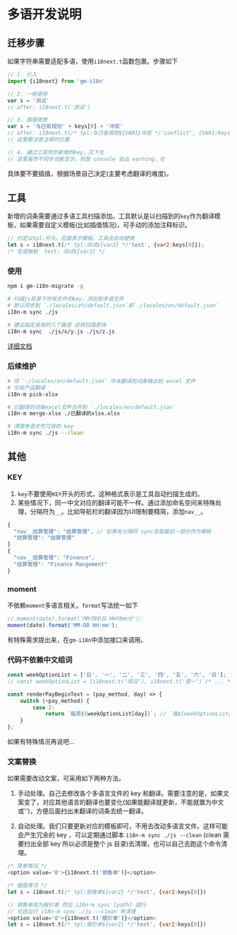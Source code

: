 
# 多语开发说明
## 迁移步骤
如果字符串需要适配多语，使用`i18next.t`函数包裹。步骤如下
```javascript
// 1. 引入
import {i18next} from 'gm-i18n'

// 2. 一般使用
var s = '测试'
// after: i18next.t('测试')

// 3. 插值使用 
var s = '与已有规则' + keys[0] + '冲突' 
// after: i18next.t(/* tpl:与已有规则${VAR1}冲突 */'conflict', {VAR1:keys[0]})
// 这里要注意注释的位置

// 4. 通过工具同步新增的key，见下文
// 这里虽然不同步也能显示，但是 console 会出 warning，在
```
具体要不要插值，根据场景自己决定(主要考虑翻译的难度)。

## 工具
新增的词条需要通过多语工具扫描添加。工具默认是以扫描到的`key`作为翻译模板，如果需要自定义模板(比如插值情况)，可手动的添加注释标识。
```javascript
// 约定以tpl:开头，后面表示模板。工具会自动替换
let s = i18next.t(/* tpl:测试${var2} */'test', {var2:keys[0]});
/* 生成映射  test: 测试${var2} */
```
### 使用
```bash
npm i gm-i18n-migrate -g

# 扫描js目录下所有文件的key，添加到多语文件
# 默认同步到 `./locales/zh/default.json`和`./locales/en/default.json`
i18n-m sync ./js

# 建议指定具体的几个路径 这样扫描更快
i18n-m sync  ./js/x/y.js ./js/z.js 
```
[详细文档](https://github.com/gmfe/gm-i18n-migrate)
### 后续维护
```bash
# 将 `./locales/en/default.json` 中未翻译的词条输出到 excel 文件
# 交给产品翻译
i18n-m pick-xlsx

# 已翻译的词条excel文件合并到 `./locales/en/default.json`
i18n-m merge-xlsx ./已翻译的xlsx.xlsx

# 清理多语文件冗余的 key
i18n-m sync ./js --clean
```
## 其他
### KEY
1. `key`不要使用`KEY`开头的形式，这种格式表示是工具自动扫描生成的。
2. 某些情况下，同一中文对应的翻译可能不一样。通过添加命名空间来特殊处理，分隔符为`__`。比如导航栏的翻译因为UI限制要精简，添加`nav__`。

```javascript
{
  "nav__结算管理": "结算管理", // 如果有分隔符 sync会取最后一部分作为模板
  "结算管理": "结算管理"
}
{
  "nav__结算管理": "Finance",
  "结算管理": "Finance Mangement"
}
```

### moment
不依赖`moment`多语言相关。`format`写法统一如下
``` javascript
// moment(date).format('MM月DD日 HH时mm分');
moment(date).format('MM-DD HH:mm');
```
有特殊需求提出来，在`gm-i18n`中添加接口来调用。
### 代码不依赖中文组词
```javascript
const weekOptionList = ['日', '一', '二', '三', '四', '五', '六', '日'];
// const weekOptionList = [i18next.t('周日'), i18next.t('周一') /* ... */]

const renderPayBeginText = (pay_method, day) => {
    switch (+pay_method) {
        case 2:
            return `每周${weekOptionList[day]}`; // `每${weekOptionList[day]}`
    }
};
```

如果有特殊情况再说吧...

### 文案替换
如果需要改动文案，可采用如下两种方法。
1. 手动处理。自己去修改各个多语言文件的 key 和翻译。需要注意的是，如果文案变了，对应其他语言的翻译也要变化(如果能翻译就更新，不能就置为中文或'')，方便后面扫出未翻译的词条去统一翻译。

2. 自动处理。我们只要更新对应的模板即可，不用去改动多语言文件。这样可能会产生冗余的 key ，可以定期通过脚本 `i18n-m sync ./js --clean` (clean 需要扫出全部 key 所以必须是整个 js 目录)去清理，也可以自己去跑这个命令清理。


```javascript
/* 简单情况 */
<option value='0'>{i18next.t('销售单')}</option>

/* 插值情况 */
let s = i18next.t(/* tpl:销售单${var2} */'test', {var2:keys[0]})

// 销售单改为报价单 然后 i18n-m sync [path] 就行
// 可选运行 i18n-m sync ./js --clean 来清理
<option value='0'>{i18next.t('报价单')}</option>
let s = i18next.t(/* tpl:报价单${var2} */'test', {var2:keys[0]})
```


